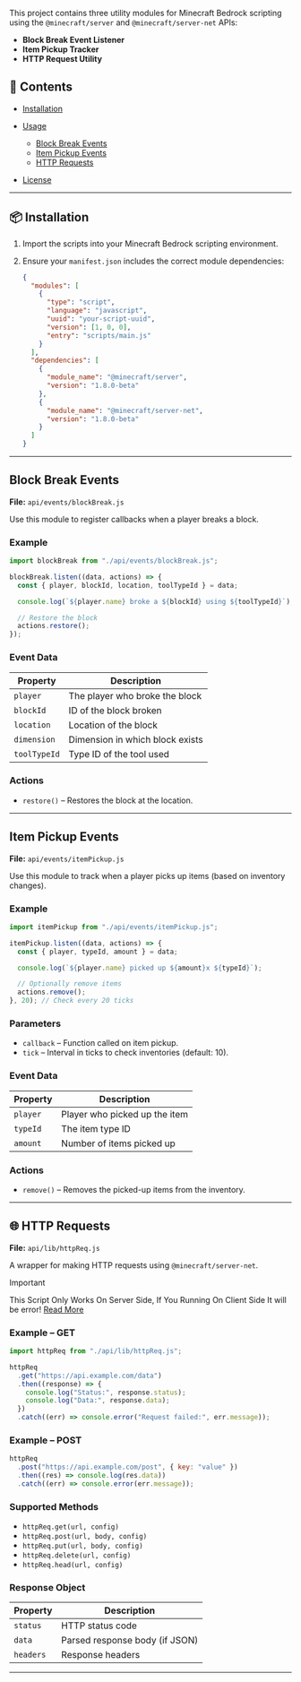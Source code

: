 This project contains three utility modules for Minecraft Bedrock scripting using the `@minecraft/server` and `@minecraft/server-net` APIs:

- **Block Break Event Listener**
- **Item Pickup Tracker**
- **HTTP Request Utility**

## 📁 Contents

- [Installation](#installation)
- [Usage](#usage)

  - [Block Break Events](#block-break-events)
  - [Item Pickup Events](#item-pickup-events)
  - [HTTP Requests](#http-requests)

- [License](#license)

---

## 📦 Installation

1. Import the scripts into your Minecraft Bedrock scripting environment.
2. Ensure your `manifest.json` includes the correct module dependencies:

   ```json
   {
     "modules": [
       {
         "type": "script",
         "language": "javascript",
         "uuid": "your-script-uuid",
         "version": [1, 0, 0],
         "entry": "scripts/main.js"
       }
     ],
     "dependencies": [
       {
         "module_name": "@minecraft/server",
         "version": "1.8.0-beta"
       },
       {
         "module_name": "@minecraft/server-net",
         "version": "1.8.0-beta"
       }
     ]
   }
   ```

---

## Block Break Events

**File:** `api/events/blockBreak.js`

Use this module to register callbacks when a player breaks a block.

### Example

```js
import blockBreak from "./api/events/blockBreak.js";

blockBreak.listen((data, actions) => {
  const { player, blockId, location, toolTypeId } = data;

  console.log(`${player.name} broke a ${blockId} using ${toolTypeId}`);

  // Restore the block
  actions.restore();
});
```

### Event Data

| Property     | Description                     |
| ------------ | ------------------------------- |
| `player`     | The player who broke the block  |
| `blockId`    | ID of the block broken          |
| `location`   | Location of the block           |
| `dimension`  | Dimension in which block exists |
| `toolTypeId` | Type ID of the tool used        |

### Actions

- `restore()` – Restores the block at the location.

---

## Item Pickup Events

**File:** `api/events/itemPickup.js`

Use this module to track when a player picks up items (based on inventory changes).

### Example

```js
import itemPickup from "./api/events/itemPickup.js";

itemPickup.listen((data, actions) => {
  const { player, typeId, amount } = data;

  console.log(`${player.name} picked up ${amount}x ${typeId}`);

  // Optionally remove items
  actions.remove();
}, 20); // Check every 20 ticks
```

### Parameters

- `callback` – Function called on item pickup.
- `tick` – Interval in ticks to check inventories (default: 10).

### Event Data

| Property | Description                   |
| -------- | ----------------------------- |
| `player` | Player who picked up the item |
| `typeId` | The item type ID              |
| `amount` | Number of items picked up     |

### Actions

- `remove()` – Removes the picked-up items from the inventory.

---

## 🌐 HTTP Requests

**File:** `api/lib/httpReq.js`

A wrapper for making HTTP requests using `@minecraft/server-net`.

> [!IMPORTANT]
>
> This Script Only Works On Server Side, If You Running On Client Side It will be error! [Read More](https://learn.microsoft.com/en-us/minecraft/creator/scriptapi/minecraft/server-net/minecraft-server-net?view=minecraft-bedrock-experimental)

### Example – GET

```js
import httpReq from "./api/lib/httpReq.js";

httpReq
  .get("https://api.example.com/data")
  .then((response) => {
    console.log("Status:", response.status);
    console.log("Data:", response.data);
  })
  .catch((err) => console.error("Request failed:", err.message));
```

### Example – POST

```js
httpReq
  .post("https://api.example.com/post", { key: "value" })
  .then((res) => console.log(res.data))
  .catch((err) => console.error(err.message));
```

### Supported Methods

- `httpReq.get(url, config)`
- `httpReq.post(url, body, config)`
- `httpReq.put(url, body, config)`
- `httpReq.delete(url, config)`
- `httpReq.head(url, config)`

### Response Object

| Property  | Description                    |
| --------- | ------------------------------ |
| `status`  | HTTP status code               |
| `data`    | Parsed response body (if JSON) |
| `headers` | Response headers               |

---
